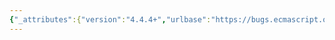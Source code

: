 ```yaml
---
{"_attributes":{"version":"4.4.4+","urlbase":"https://bugs.ecmascript.org/","maintainer":"dherman@mozilla.com"},"bug":{"bug_id":414,"creation_ts":"2012-06-24 08:00:00 -0700","short_desc":"Arguments instantiation by destructuring assignment has no effect","delta_ts":"2012-10-26 15:34:13 -0700","product":"Draft for 6th Edition","component":"technical issue","version":"Rev 8: June 15, 2012 Draft","rep_platform":"All","op_sys":"All","bug_status":"RESOLVED","resolution":"FIXED","priority":"Normal","bug_severity":"enhancement","everconfirmed":true,"reporter":{"uid":"utatane.tea","name":"Yusuke Suzuki"},"assigned_to":{"uid":"allen","name":"Allen Wirfs-Brock"},"cc":"waldron.rick","long_desc":[{"commentid":1055,"comment_count":0,"who":{"uid":"utatane.tea","name":"Yusuke Suzuki"},"bug_when":"2012-06-24 08:00:06 -0700","thetext":"See https://mail.mozilla.org/pipermail/es-discuss/2012-June/023693.html\n\nIn June 15 draft, to realize destructuring assignment in FormalParameters,\nwe perform Binding Initialisation for formals with Arguments object.\n\nIn section 10.5.3, step 8-d,\n\n    d. Let formalStatus be the result of performing Binding Initialisation\nfor formals with ao and undefined as arguments.\n\nBut, ao.[[Get]], ao.[[GetOwnProperty]] have been already overriden to\nmapped arguments special internal methods in non-strict function.\n\nFor example,\n\nfunction test(a) { }\ntest(10);\n\nIn this script, we perform Indexed Binding Initialisation and finally, we\nperform ao.[[Get]]('a').\nBut, in this phase, 'a' entry of environmental record is initialized to\nundefined in 10.5.3-5-c-ii-1, so ao's getter defined in\nCreateMappedArgumentsObject step 7-c-ii-2,\n\nfunction () { return a; }\n\nalways returns undefined.\nAs the result, ao.[[Get]] result is always undefined, and we cannot\ninitialize argument by correct value.\n\nTo fix this, I suggest creating JS Array from argumentsList and performing\nBinding Initialisation with it, or delaying internal method override phase\nof ao."},{"commentid":2077,"comment_count":1,"who":{"uid":"allen","name":"Allen Wirfs-Brock"},"bug_when":"2012-10-25 18:54:16 -0700","thetext":"corrected in rev 11 editor's draft"},{"commentid":2120,"comment_count":2,"who":{"uid":"allen","name":"Allen Wirfs-Brock"},"bug_when":"2012-10-26 15:34:13 -0700","thetext":"in October 26, 2012 release draft"}]}}
---
```


